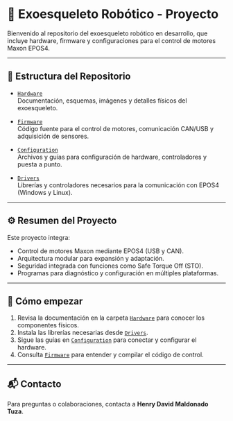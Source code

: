 # 🤖 Exoesqueleto Robótico - Proyecto

Bienvenido al repositorio del exoesqueleto robótico en desarrollo, que incluye hardware, firmware y configuraciones para el control de motores Maxon EPOS4.

---

## 📂 Estructura del Repositorio

- [`Hardware`](./Hardware)  
  Documentación, esquemas, imágenes y detalles físicos del exoesqueleto.

- [`Firmware`](./Firmware)  
  Código fuente para el control de motores, comunicación CAN/USB y adquisición de sensores.

- [`Configuration`](./Configuration)  
  Archivos y guías para configuración de hardware, controladores y puesta a punto.

- [`Drivers`](./Drivers)  
  Librerías y controladores necesarios para la comunicación con EPOS4 (Windows y Linux).

---

## ⚙️ Resumen del Proyecto

Este proyecto integra:  
- Control de motores Maxon mediante EPOS4 (USB y CAN).  
- Arquitectura modular para expansión y adaptación.  
- Seguridad integrada con funciones como Safe Torque Off (STO).  
- Programas para diagnóstico y configuración en múltiples plataformas.

---

## 📖 Cómo empezar

1. Revisa la documentación en la carpeta [`Hardware`](./Hardware) para conocer los componentes físicos.  
2. Instala las librerías necesarias desde [`Drivers`](./Drivers).  
3. Sigue las guías en [`Configuration`](./Configuration) para conectar y configurar el hardware.  
4. Consulta [`Firmware`](./Firmware) para entender y compilar el código de control.

---

## 📬 Contacto

Para preguntas o colaboraciones, contacta a **Henry David Maldonado Tuza**.
